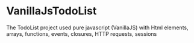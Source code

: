 # VanillaJsTodoList
The TodoList project used pure javascript (VanillaJS) with Html elements, arrays, functions, events, closures, HTTP requests, sessions

